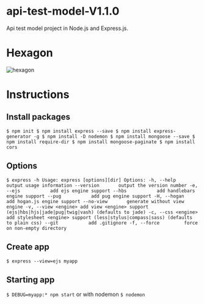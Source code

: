 # api-test-model-V1.1.0
Api test model project in Node.js and Express.js.

# Hexagon
![hexagon](hexagon.png)

# Instructions

## Install packages

``
$ npm init
$ npm install express --save
$ npm install express-generator -g
$ npm install -D nodemon
$ npm install mongoose --save
$ npm install require-dir
$ npm install mongoose-paginate
$ npm install cors
``
## Options
``
$ express -h
  Usage: express [options][dir]
  Options:
    -h, --help          output usage information
        --version       output the version number
    -e, --ejs           add ejs engine support
        --hbs           add handlebars engine support
        --pug           add pug engine support
    -H, --hogan         add hogan.js engine support
        --no-view       generate without view engine
    -v, --view <engine> add view <engine> support (ejs|hbs|hjs|jade|pug|twig|vash) (defaults to jade)
    -c, --css <engine>  add stylesheet <engine> support (less|stylus|compass|sass) (defaults to plain css)
        --git           add .gitignore
    -f, --force         force on non-empty directory
``
## Create app

``
$ express --view=ejs myapp
``
## Starting app
``
$ DEBUG=myapp:* npm start
``
or with nodemon
``
$ nodemon
``

